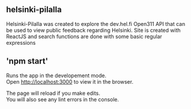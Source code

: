 ## helsinki-pilalla
Helsinki-Pilalla was created to explore the dev.hel.fi Open311 API that can be used to view public feedback regarding Helsinki.
Site is created with ReactJS and search functions are done with some basic regular expressions

## 'npm start'

Runs the app in the developement mode.<br>
Open [http://localhost:3000](http://localhost:3000) to view it in the browser.

The page will reload if you make edits.<br>
You will also see any lint errors in the console.

